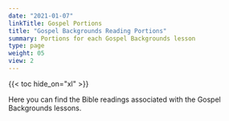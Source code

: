 ```yaml
---
date: "2021-01-07"
linkTitle: Gospel Portions
title: "Gospel Backgrounds Reading Portions"
summary: Portions for each Gospel Backgrounds lesson
type: page
weight: 05
view: 2
---
```




{{< toc hide_on="xl" >}}



Here you can find the Bible readings associated with the Gospel Backgrounds lessons. 



